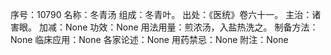 序号：10790
名称：冬青汤
组成：冬青叶。
出处：《医统》卷六十一。
主治：诸害眼。
加减：None
功效：None
用法用量：煎浓汤，入盐热洗之。
制备方法：None
临床应用：None
各家论述：None
用药禁忌：None
附注：None
